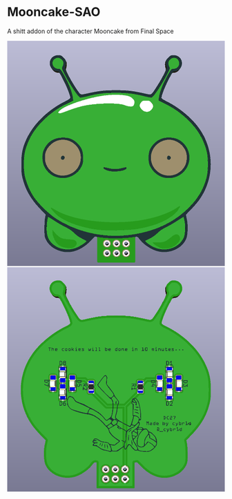# Mooncake-SAO
A shitt addon of the character Mooncake from Final Space

![alt text](https://raw.githubusercontent.com/cybr1d-cybr1d/Mooncake-SAO/master/Mooncake_Front.PNG?raw=true)
![alt text](https://raw.githubusercontent.com/cybr1d-cybr1d/Mooncake-SAO/master/Mooncake_Back.PNG?raw=true)
